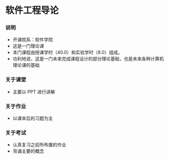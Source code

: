 # 软件工程导论

### 说明
- 开课院系：软件学院
- 这是一门理论课
- 本门课程由授课学时（40.0）和实验学时（8.0）组成。
- 功利地说，这是一门未来完成课程设计的部分理论基础，也是未来各种计算机理论课的基础

### 关于课堂
- 主要以 PPT 进行讲解

### 关于作业
- 以课本后的习题为主

### 关于考试
- 认真复习之前所布置的作业
- 背诵主要的概念



